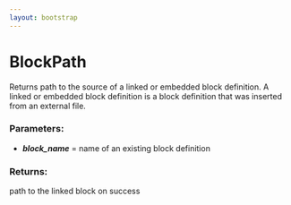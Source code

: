 ```yaml
---
layout: bootstrap
---
```


# BlockPath

Returns path to the source of a linked or embedded block definition.
        A linked or embedded block definition is a block definition that was
        inserted from an external file.
        

### Parameters:

- ***block_name*** = name of an existing block definition
        

### Returns:


path to the linked block on success
        

